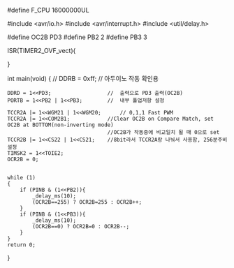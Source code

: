 #define F_CPU 16000000UL

#include <avr/io.h>
#include <avr/interrupt.h>
#include <util/delay.h>

#define OC2B  PD3
#define PB2	2
#define PB3	3

ISR(TIMER2_OVF_vect){
	
}

int main(void)
{
   // DDRB = 0xff;					//	아두이노 작동 확인용
   
	DDRD = 1<<PD3;					//	출력으로 PD3 출력(OC2B) 
	PORTB = 1<<PB2 | 1<<PB3;		//	내부 풀업저항 설정

	TCCR2A |= 1<<WGM21 | 1<<WGM20;		// 0,1,1 Fast PWM
	TCCR2A |= 1<<COM2B1;			//Clear OC2B on Compare Match, set OC2B at BOTTOM(non-inverting mode)
									//OC2B가 작동중에 비교일치 될 때 0으로 set
	TCCR2B |= 1<<CS22 | 1<<CS21;	//8bit라서 TCCR2A랑 나눠서 사용함, 256분주비 설정						
	TIMSK2 = 1<<TOIE2;
	OCR2B = 0;	
					

	while (1)
	{
		if (PINB & (1<<PB2)){
			_delay_ms(10);
			(OCR2B==255) ? OCR2B=255 : OCR2B++;
		}
		if (PINB & (1<<PB3)){
			_delay_ms(10);
			(OCR2B==0) ? OCR2B=0 : OCR2B--;
		}
	}
	return 0;
}
